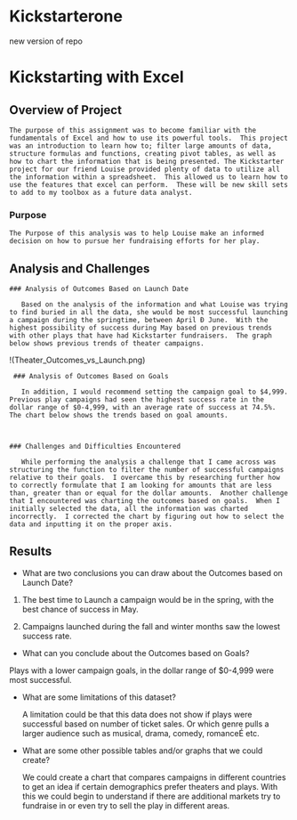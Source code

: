 # Kickstarterone
new version of repo
# Kickstarting with Excel

## Overview of Project

	The purpose of this assignment was to become familiar with the fundamentals of Excel and how to use its powerful tools.  This project was an introduction to learn how to; filter large amounts of data, structure formulas and functions, creating pivot tables, as well as how to chart the information that is being presented. The Kickstarter project for our friend Louise provided plenty of data to utilize all the information within a spreadsheet.  This allowed us to learn how to use the features that excel can perform.  These will be new skill sets to add to my toolbox as a future data analyst. 

### Purpose

	The Purpose of this analysis was to help Louise make an informed decision on how to pursue her fundraising efforts for her play. 

## Analysis and Challenges
	### Analysis of Outcomes Based on Launch Date

       Based on the analysis of the information and what Louise was trying to find buried in all the data, she would be most successful launching a campaign during the springtime, between April Ð June.  With the highest possibility of success during May based on previous trends with other plays that have had Kickstarter fundraisers.  The graph below shows previous trends of theater campaigns. 

!(Theater_Outcomes_vs_Launch.png)

       
	 ### Analysis of Outcomes Based on Goals
       
       In addition, I would recommend setting the campaign goal to $4,999.  Previous play campaigns had seen the highest success rate in the dollar range of $0-4,999, with an average rate of success at 74.5%.  The chart below shows the trends based on goal amounts.


	
	### Challenges and Difficulties Encountered	

       While performing the analysis a challenge that I came across was structuring the function to filter the number of successful campaigns relative to their goals.  I overcame this by researching further how to correctly formulate that I am looking for amounts that are less than, greater than or equal for the dollar amounts.  Another challenge that I encountered was charting the outcomes based on goals.  When I initially selected the data, all the information was charted incorrectly.  I corrected the chart by figuring out how to select the data and inputting it on the proper axis. 

## Results

- What are two conclusions you can draw about the Outcomes based on Launch Date?

1. The best time to Launch a campaign would be in the spring, with the best chance of success in May. 

2. Campaigns launched during the fall and winter months saw the lowest success rate.




- What can you conclude about the Outcomes based on Goals?

Plays with a lower campaign goals, in the dollar range of $0-4,999 were most successful.

- What are some limitations of this dataset?

	A limitation could be that this data does not show if plays were successful based on number of ticket sales. Or which genre pulls a larger audience such as musical, drama, comedy, romanceÉ etc. 

- What are some other possible tables and/or graphs that we could create?

	We could create a chart that compares campaigns in different countries to get an idea if certain demographics prefer theaters and plays.  With this we could begin to understand if there are additional markets try to fundraise in or even try to sell the play in different areas. 

